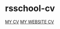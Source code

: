 # rsschool-cv

[MY CV](https://Oryntayabylay.github.io/rsschool-cv/cv)
[MY WEBSITE CV](https://Oryntayabylay.github.io/rsschool-cv/)
